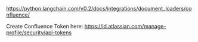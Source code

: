 https://python.langchain.com/v0.2/docs/integrations/document_loaders/confluence/

Create Confluence Token here:
https://id.atlassian.com/manage-profile/security/api-tokens

